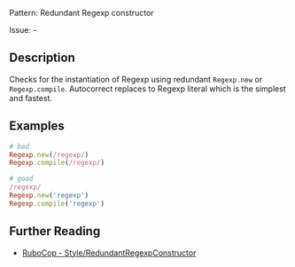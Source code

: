Pattern: Redundant Regexp constructor

Issue: -

## Description

Checks for the instantiation of Regexp using redundant `Regexp.new` or `Regexp.compile`.
Autocorrect replaces to Regexp literal which is the simplest and fastest.

## Examples

```ruby
# bad
Regexp.new(/regexp/)
Regexp.compile(/regexp/)

# good
/regexp/
Regexp.new('regexp')
Regexp.compile('regexp')
```

## Further Reading

* [RuboCop - Style/RedundantRegexpConstructor](https://docs.rubocop.org/rubocop/cops_style.html#styleredundantregexpconstructor)
